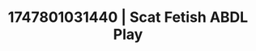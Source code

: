 ---
categories:
- Inclusive desire
- Virtual reality
- Raw connection
- Erotic dream roleplay
- Vintage boudoir
image: /assets/images/1747801031440.jpg
layout: post
seo:
  description: Featured content with sensual ABDL Play, Scat Fetish. HD images available.
  keywords: ABDL Play, Scat Fetish
  og_image: /assets/images/1747801031440.jpg
  schema_type: VisualArtwork
tags:
- ABDL Play
- Scat Fetish
- '#1747801031440'
title: 1747801031440 | Scat Fetish ABDL Play
---